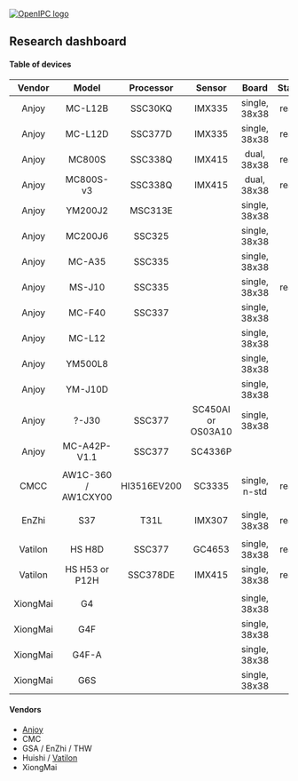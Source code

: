 [![OpenIPC logo][logo]][site_basic]


## Research dashboard


#### Table of devices

| Vendor      | Model                | Processor   | Sensor     | Board         | Status     | Network   |
|:-----------:|:--------------------:|:-----------:|:----------:|:-------------:|:----------:|:---------:|
| Anjoy       | MC-L12B              | SSC30KQ     | IMX335     | single, 38x38 | ready      |           |
| Anjoy       | MC-L12D              | SSC377D     | IMX335     | single, 38x38 | ready      | 61',62    |
| Anjoy       | MC800S               | SSC338Q     | IMX415     | dual, 38x38   | ready      |           |
| Anjoy       | MC800S-v3            | SSC338Q     | IMX415     | dual, 38x38   | ready      | 215       |
| Anjoy       | YM200J2              | MSC313E     |            | single, 38x38 |            |           |
| Anjoy       | MC200J6              | SSC325      |            | single, 38x38 |            |           |
| Anjoy       | MC-A35               | SSC335      |            | single, 38x38 |            | 63        |
| Anjoy       | MS-J10               | SSC335      |            | single, 38x38 | ready      |           |
| Anjoy       | MC-F40               | SSC337      |            | single, 38x38 |            |           |
| Anjoy       | MC-L12               |             |            | single, 38x38 |            |           |
| Anjoy       | YM500L8              |             |            | single, 38x38 |            |           |
| Anjoy       | YM-J10D              |             |            | single, 38x38 |            |           |
| Anjoy       | ?-J30                | SSC377      | SC450AI or OS03A10| single, 38x38 |     |           |
| Anjoy       | MC-A42P-V1.1         | SSC377      | SC4336P    |               |            |           |
|             |                      |             |            |               |            |           |
| CMCC        | AW1C-360 / AW1CXY00  | HI3516EV200 | SC3335     | single, n-std | ready      | 64        |
|             |                      |             |            |               |            |           |
| EnZhi       | S37                  | T31L        | IMX307     | single, 38x38 | ready      |           |
|             |                      |             |            |               |            |           |
| Vatilon     | HS H8D               | SSC377      | GC4653     | single, 38x38 | ready      |           |
| Vatilon     | HS H53  or P12H      | SSC378DE    | IMX415     | single, 38x38 | ready      |           |
|             |                      |             |            |               |            |           |
| XiongMai    | G4                   |             |            | single, 38x38 |            |           |
| XiongMai    | G4F                  |             |            | single, 38x38 |            |           |
| XiongMai    | G4F-A                |             |            | single, 38x38 |            |           |
| XiongMai    | G6S                  |             |            | single, 38x38 |            |           |


#### Vendors

- [Anjoy](http://www.icamra.cn/)
- CMC
- GSA / EnZhi / THW
- Huishi / [Vatilon](https://www.vatilon.cn/)
- XiongMai


[logo]: https://openipc.org/assets/openipc-logo-black.svg
[site_basic]: https://openipc.org
[telegram_en]: https://t.me/OpenIPC


[vendor_anjoy_firmware]: http://www.icamra.cn:8021/firmware/online/public/
[vendor_anjoy_docs]: http://www.icamra.cn:8021/pdf/?C=M;O=D

